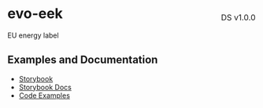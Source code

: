<h1 style="display: flex; justify-content: space-between; align-items: center;">
    <span>
        evo-eek
    </span>
    <span style="font-weight: normal; font-size: medium; margin-bottom: -15px;">
        DS v1.0.0
    </span>
</h1>

EU energy label

## Examples and Documentation

- [Storybook](https://ebay.github.io/evo-web/ebayui-core/?path=/story/graphics-icons-evo-eek)
- [Storybook Docs](https://ebay.github.io/evo-web/ebayui-core/?path=/docs/graphics-icons-evo-eek)
- [Code Examples](https://github.com/eBay/evo-web/tree/main/packages/ebayui-core/src/components/evo-eek/examples)
